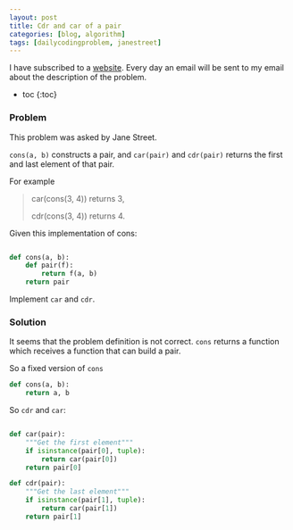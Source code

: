 ```yaml
---
layout: post
title: Cdr and car of a pair
categories: [blog, algorithm]
tags: [dailycodingproblem, janestreet]
---
```


I have subscribed to a [website](https://dailycodingproblem.com). Every day an email will be
sent to my email about the description of the problem.

+ toc
{:toc}

### Problem

This problem was asked by Jane Street.

`cons(a, b)` constructs a pair, and `car(pair)` and `cdr(pair)` returns the first and
last element of that pair.

For example

> car(cons(3, 4)) returns 3,
>
> cdr(cons(3, 4)) returns 4.

Given this implementation of cons:

```python

def cons(a, b):
    def pair(f):
        return f(a, b)
    return pair
```

Implement `car` and `cdr`.

### Solution

It seems that the problem definition is not correct. `cons` returns a function which receives
a function that can build a pair.

So a fixed version of `cons`

```python
def cons(a, b):
    return a, b
```

So `cdr` and `car`:

```python

def car(pair):
    """Get the first element"""
    if isinstance(pair[0], tuple):
        return car(pair[0])
    return pair[0]

def cdr(pair):
    """Get the last element"""
    if isinstance(pair[1], tuple):
        return car(pair[1])
    return pair[1]
```
